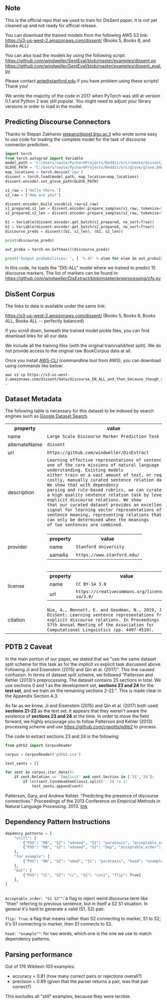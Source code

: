 ## Note

This is the official repo that we used to train for DisSent paper. It is not yet cleaned up and not ready for official release.

You can download the trained models from the following AWS S3 link:
https://s3-us-west-2.amazonaws.com/dissent/ (Books 5, Books 8, and Books ALL)

You can also load the models by using the following script:
https://github.com/windweller/SentEval/blob/master/examples/dissent.py
https://github.com/windweller/SentEval/blob/master/examples/dissent_eval.py

Please contact anie@stanford.edu if you have problem using these scripts! Thank you!

We wrote the majority of the code in 2017 when PyTorch was still at version 0.1 and Python 2 was still popular. You might need to adjust your library versions in order to load in the model.

## Predicting Discourse Connectors

Thanks to Stepan Zakharov <stepanz@post.bgu.ac.il> who wrote some easy to use code for loading the complete model for the task of discourse connector prediction.

```python
import torch
from torch.autograd import Variable
model_path = 'C:/Users/vaule/PycharmProjects/Reddit/src/remote/dissent/dis-model.pickle'
GLOVE_PATH = 'C:/Users/vaule/PycharmProjects/Reddit/src/glove/glove.840B.300d.txt'
map_locations = torch.device('cpu')
dissent = torch.load(model_path, map_location=map_locations)
dissent.encoder.set_glove_path(GLOVE_PATH)

s1_raw = ['Hello there.']
s2_raw = ['How are you?']

dissent.encoder.build_vocab(s1_raw+s2_raw)
s1_prepared,s1_len = dissent.encoder.prepare_samples(s1_raw, tokenize=True, verbose=False, no_sort=True)
s2_prepared,s2_len = dissent.encoder.prepare_samples(s2_raw, tokenize=True, verbose=False, no_sort=True)

b1 = Variable(dissent.encoder.get_batch(s1_prepared, no_sort=True))
b2 = Variable(dissent.encoder.get_batch(s2_prepared, no_sort=True))
discourse_preds = dissent((b1, s1_len), (b2, s2_len))

print(discourse_preds)

out_proba = torch.nn.Softmax()(discourse_preds)

print('Output probabilities: ', [ '%.4f' % elem for elem in out_proba[0] ])
```

In this code, he loads the "DIS-ALL" model where we trained to predict 15 discourse markers. The list of markers can be found in: https://github.com/windweller/DisExtract/blob/master/preprocessing/cfg.py

## DisSent Corpus

The links to data is available under the same link: 

https://s3-us-west-2.amazonaws.com/dissent/ (Books 5, Books 8, Books ALL, Books ALL -- perfectly balanced)

If you scroll down, beneath the trained model pickle files, you can find download links for all our data.

We include all the training files (with the original train/valid/test split). We do not provide access to the original raw BookCorpus data at all.

Once you install [AWS-CLI](https://docs.aws.amazon.com/cli/latest/userguide/cli-chap-install.html) (commandline tool from AWS), you can download using commands like below:

```
aws s3 cp https://s3-us-west-2.amazonaws.com/dissent/data/discourse_EN_ALL_and_then_because_though_still_after_when_while_but_also_as_so_although_before_if_2017dec21_train.tsv .
```

## Dataset Metadata

The following table is necessary for this dataset to be indexed by search
engines such as <a href="https://g.co/datasetsearch">Google Dataset Search</a>.
<div itemscope itemtype="http://schema.org/Dataset">
<table>
  <tr>
    <th>property</th>
    <th>value</th>
  </tr>
  <tr>
    <td>name</td>
    <td><code itemprop="name">Large Scale Discourse Marker Prediction Task</code></td>
  </tr>
  <tr>
    <td>alternateName</td>
    <td><code itemprop="alternateName">dissent</code></td>
  </tr>
  <tr>
    <td>url</td>
    <td><code itemprop="url">https://github.com/windweller/DisExtract</code></td>
  </tr>
  <tr>
    <td>description</td>
    <td><code itemprop="description">Learning effective representations of sentences is one of the core missions of natural language understanding. Existing models
either train on a vast amount of text, or require costly, manually curated sentence relation datasets. We show that with dependency
parsing and rule-based rubrics, we can curate
a high quality sentence relation task by leveraging explicit discourse relations. We show
that our curated dataset provides an excellent
signal for learning vector representations of
sentence meaning, representing relations that
can only be determined when the meanings
of two sentences are combined.</code></td>
  </tr>
  <tr>
    <td>provider</td>
    <td>
      <div itemscope itemtype="http://schema.org/Organization" itemprop="provider">
        <table>
          <tr>
            <th>property</th>
            <th>value</th>
          </tr>
          <tr>
            <td>name</td>
            <td><code itemprop="name">Stanford University</code></td>
          </tr>
          <tr>
            <td>sameAs</td>
            <td><code itemprop="sameAs">https://www.stanford.edu/</code></td>
          </tr>
        </table>
      </div>
    </td>
  </tr>
  <tr>
    <td>license</td>
    <td>
      <div itemscope itemtype="http://schema.org/CreativeWork" itemprop="license">
        <table>
          <tr>
            <th>property</th>
            <th>value</th>
          </tr>
          <tr>
            <td>name</td>
            <td><code itemprop="name">CC BY-SA 3.0</code></td>
          </tr>
          <tr>
            <td>url</td>
            <td><code itemprop="url">https://creativecommons.org/licenses/by-sa/3.0/</code></td>
          </tr>
        </table>
      </div>
    </td>
  </tr>
  <tr>
    <td>citation</td>
    <td><code itemprop="citation">Nie, A., Bennett, E. and Goodman, N., 2019, July. DisSent: Learning sentence representations from explicit discourse relations. In Proceedings of the 57th Annual Meeting of the Association for Computational Linguistics (pp. 4497-4510).</code></td>
  </tr>
</table>
</div>

## PDTB 2 Caveat

In the main portion of our paper, we stated that we "use the same dataset split scheme for this task as for the implicit vs explicit task discussed above. Following Ji and Eisenstein (2015) and Qin et al. (2017)". This line caused confusion. In terms of dataset split scheme, we followed "Patterson and Kehler (2013)’s preprocessing. The dataset contains 25 sections in total. We use sections 0 and 1 as the development set, **sections 23 and 24** for the **test set**, and we train on the remaining sections 2-22.". This is made clear in the Appendix Section A.3.

As far as we know, Ji and Eisenstein (2015) and Qin et al. (2017) both used **sections 21-22** as the test set. It appears that they weren't aware the existence of **sections 23 and 24** at the time. In order to move the field forward, we highly encourage you to follow Patterson and Kehler (2013) processing scheme and use https://github.com/cgpotts/pdtb2 to process.

The code to extract sections 23 and 24 is the following:

```python
from pdtb2 import CorpusReader

corpus = CorpusReader('pdtb2.csv')

test_sents = []

for sent in corpus.iter_data():
    if sent.Relation == 'Implicit' and sent.Section in ['23','24']:
        if len(sent.ConnHeadSemClass1.split('.')) != 1:
            test_sents.append(sent)
```

Patterson, Gary, and Andrew Kehler. "Predicting the presence of discourse connectives." Proceedings of the 2013 Conference on Empirical Methods in Natural Language Processing. 2013. [link](https://www.aclweb.org/anthology/D13-1094)


## Dependency Pattern Instructions

```python
depdency_patterns = [
    "still": [
        {"POS": "RB", "S2": "advmod", "S1": "parataxis", "acceptable_order": "S1 S2"},
        {"POS": "RB", "S2": "advmod", "S1": "dep", "acceptable_order": "S1 S2"},
    ],
    "for example": [
        {"POS": "NN", "S2": "nmod", "S1": "parataxis", "head": "example"}
    ],
    "but": [
        {"POS": "CC", "S2": "cc", "S1": "conj", "flip": True}
    ],
]
  
```

`Acceptable_order: "S1 S2""`: a flag to reject weird discourse term like "then" referring to previous sentence, 
but in itself a S2 S1 situation. In general it's hard to generate a valid (S1, S2) pair.

`flip: True`: a flag that means rather than S2 connecting to marker, S1 to S2; it's S1 connecting to marker, 
then S1 connects to S2.

`head: "example""`: for two words, which one is the one we use to match dependency patterns. 

## Parsing performance

Out of 176 Wikitext-103 examples:
* accuracy = 0.81 (how many correct pairs or rejections overall?)
* precision = 0.89 (given that the parser returns a pair, was that pair correct?)

This excludes all "still" examples, because they were terrible.
